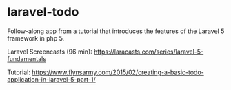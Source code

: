 # laravel-todo
Follow-along app from a tutorial that introduces the features of the Laravel 5 framework in php 5.

Laravel Screencasts (96 min):
https://laracasts.com/series/laravel-5-fundamentals

Tutorial:
https://www.flynsarmy.com/2015/02/creating-a-basic-todo-application-in-laravel-5-part-1/
